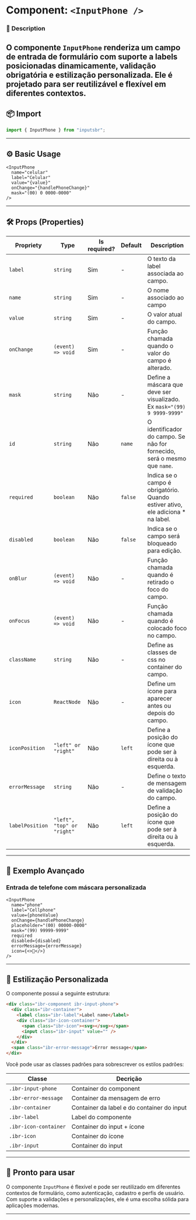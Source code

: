# **Component: `<InputPhone />`**

### 📖 **Description**

## O componente `InputPhone` renderiza um campo de entrada de formulário com suporte a labels posicionadas dinamicamente, validação obrigatória e estilização personalizada. Ele é projetado para ser reutilizável e flexível em diferentes contextos.

## 📦 **Import**

```js
import { InputPhone } from "inputsbr";
```

---

## ⚙️ **Basic Usage**

```tsx
<InputPhone
  name="celular"
  label="Celular"
  value="{value}"
  onChange="{handlePhoneChange}"
  mask="(00) 0 0000-0000"
/>
```

---

## 🛠️ **Props (Properties)**

| **Propriety**   | **Type**                   | **Is required?** | **Default** | **Description**                                                                  |
| --------------- | -------------------------- | ---------------- | ----------- | -------------------------------------------------------------------------------- |
| `label`         | `string`                   | Sim              | -           | O texto da label associada ao campo.                                             |
| `name`          | `string`                   | Sim              | -           | O nome associado ao campo                                                        |
| `value`         | `string`                   | Sim              | -           | O valor atual do campo.                                                          |
| `onChange`      | `(event) => void`          | Sim              | -           | Função chamada quando o valor do campo é alterado.                               |
| `mask`          | `string`                   | Não              | -           | Define a máscara que deve ser visualizado. Ex `mask="(99) 9 9999-9999"`          |
| `id`            | `string`                   | Não              | `name`      | O identificador do campo. Se não for fornecido, será o mesmo que `name`.         |
| `required`      | `boolean`                  | Não              | `false`     | Indica se o campo é obrigatório. Quando estiver ativo, ele adiciona \* na label. |
| `disabled`      | `boolean`                  | Não              | `false`     | Indica se o campo será bloqueado para edição.                                    |
| `onBlur`        | `(event) => void`          | Não              | -           | Função chamada quando é retirado o foco do campo.                                |
| `onFocus`       | `(event) => void`          | Não              | -           | Função chamada quando é colocado foco no campo.                                  |
| `className`     | `string`                   | Não              | -           | Define as classes de css no container do campo.                                  |
| `icon`          | `ReactNode`                | Não              | -           | Define um ícone para aparecer antes ou depois do campo.                          |
| `iconPosition`  | `"left" or "right"`        | Não              | `left`      | Define a posição do ícone que pode ser à direita ou à esquerda.                  |
| `errorMessage`  | `string`                   | Não              | -           | Define o texto de mensagem de validação do campo.                                |
| `labelPosition` | `"left", "top" or "right"` | Não              | `left`      | Define a posição do ícone que pode ser à direita ou à esquerda.                  |

---

## 🚀 **Exemplo Avançado**

### **Entrada de telefone com máscara personalizada**

```tsx
<InputPhone
  name="phone"
  label="Cellphone"
  value={phoneValue}
  onChange={handlePhoneChange}
  placeholder="(00) 00000-0000"
  mask="(99) 99999-9999"
  required
  disabled={disabled}
  errorMessage={errorMessage}
  icon={<>📱</>}
/>
```

---

## 🎨 **Estilização Personalizada**

O componente possui a seguinte estrutura:

```html
<div class="ibr-component ibr-input-phone">
  <div class="ibr-container">
    <label class="ibr-label">Label name</label>
    <div class="ibr-icon-container">
      <span class="ibr-icon"><svg></svg></span>
      <input class="ibr-input" value="" />
    </div>
  </div>
  <span class="ibr-error-message">Error message</span>
</div>
```

Você pode usar as classes padrões para sobrescrever os estilos padrões:

| **Classe**            | **Decrição**                               |
| --------------------- | ------------------------------------------ |
| `.ibr-input-phone`    | Container do component                     |
| `.ibr-error-message`  | Container da mensagem de erro              |
| `.ibr-container`      | Container da label e do container do input |
| `.ibr-label`          | Label do componente                        |
| `.ibr-icon-container` | Container do input + ícone                 |
| `.ibr-icon`           | Container do ícone                         |
| `.ibr-input`          | Container do input                         |

---

## 🚀 **Pronto para usar**

O componente `InputPhone` é flexível e pode ser reutilizado em diferentes contextos de formulário, como autenticação, cadastro e perfis de usuário. Com suporte a validações e personalizações, ele é uma escolha sólida para aplicações modernas.

---
